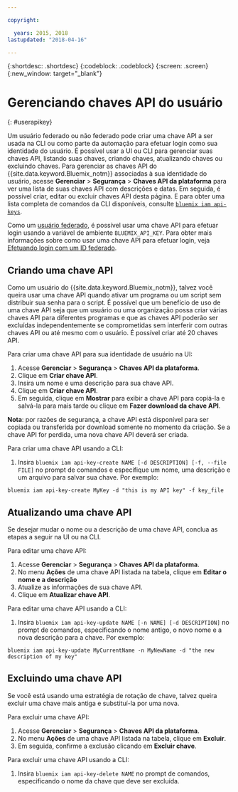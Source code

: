 ```yaml
---

copyright:

  years: 2015, 2018
lastupdated: "2018-04-16"

---
```


{:shortdesc: .shortdesc}
{:codeblock: .codeblock}
{:screen: .screen}
{:new_window: target="_blank"}

# Gerenciando chaves API do usuário
{: #userapikey}

Um usuário federado ou não federado pode criar uma chave API a ser usada na CLI ou como parte da automação para efetuar login como sua identidade do usuário. É possível usar a UI ou CLI para gerenciar suas chaves API, listando suas chaves, criando chaves, atualizando chaves ou excluindo chaves. Para gerenciar as chaves API do {{site.data.keyword.Bluemix_notm}} associadas à sua identidade do usuário, acesse **Gerenciar** &gt; **Segurança** &gt; **Chaves API da plataforma** para ver uma lista de suas chaves API com descrições e datas. Em seguida, é possível criar, editar ou excluir chaves API desta página. E para obter uma lista completa de comandos da CLI disponíveis, consulte [`bluemix iam api-keys`](/docs/cli/reference/bluemix_cli/bx_cli.html#bluemix_iam).

Como um [usuário federado](/docs/account/adminpublic.html#federatedid), é possível usar uma chave API para efetuar login usando a variável de ambiente `BLUEMIX_API_KEY`. Para obter mais informações sobre como usar uma chave API para efetuar login, veja [Efetuando login com um ID federado](/docs/cli/login_federated_id.html#federated_id).

## Criando uma chave API

Como um usuário do {{site.data.keyword.Bluemix_notm}}, talvez você queira usar uma chave API quando ativar um programa ou um script sem distribuir sua senha para o script. É possível que um benefício de uso de uma chave API seja que um usuário ou uma organização possa criar várias chaves API para diferentes programas e que as chaves API poderão ser excluídas independentemente se comprometidas sem interferir com outras chaves API ou até mesmo com o usuário. 
É possível criar até 20 chaves API.

Para criar uma chave API para sua identidade de usuário na UI:

1. Acesse **Gerenciar** &gt; **Segurança** &gt; **Chaves API da plataforma**.
2. Clique em **Criar chave API**.
3. Insira um nome e uma descrição para sua chave API.
4. Clique em **Criar chave API**.
5. Em seguida, clique em **Mostrar** para exibir a chave API para copiá-la e salvá-la para mais tarde ou clique em **Fazer download da chave API**.

**Nota**: por razões de segurança, a chave API está disponível para ser copiada ou transferida por download somente no momento da criação. Se a chave API for perdida, uma nova chave API deverá ser criada.

Para criar uma chave API usando a CLI:

1. Insira `bluemix iam api-key-create NAME [-d DESCRIPTION] [-f, --file FILE]` no prompt de comandos e especifique um nome, uma descrição e um arquivo para salvar sua chave. Por exemplo:

```
bluemix iam api-key-create MyKey -d "this is my API key" -f key_file
``` 


## Atualizando uma chave API

Se desejar mudar o nome ou a descrição de uma chave API, conclua as etapas a seguir na UI ou na CLI.

Para editar uma chave API:

1. Acesse **Gerenciar** &gt; **Segurança** &gt; **Chaves API da plataforma**.
2. No menu **Ações** de uma chave API listada na tabela, clique em **Editar o nome e a descrição** 
3. Atualize as informações de sua chave API.
4. Clique em **Atualizar chave API**.

Para editar uma chave API usando a CLI:

1. Insira `bluemix iam api-key-update NAME [-n NAME] [-d DESCRIPTION]` no prompt de comandos, especificando o nome antigo, o novo nome e a nova descrição para a chave. Por exemplo:

```
bluemix iam api-key-update MyCurrentName -n MyNewName -d "the new description of my key"
```

## Excluindo uma chave API

Se você está usando uma estratégia de rotação de chave, talvez queira excluir uma chave mais antiga e substituí-la por uma nova.

Para excluir uma chave API: 

1. Acesse **Gerenciar** &gt; **Segurança** &gt; **Chaves API da plataforma**.
2. No menu **Ações** de uma chave API listada na tabela, clique em **Excluir**.
3. Em seguida, confirme a exclusão clicando em **Excluir chave**.

Para excluir uma chave API usando a CLI:
1. Insira `bluemix iam api-key-delete NAME` no prompt de comandos, especificando o nome da chave que deve ser excluída.
